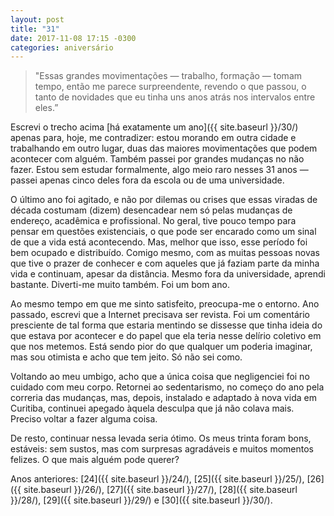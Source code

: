 ```yaml
---
layout: post
title: "31"
date: 2017-11-08 17:15 -0300
categories: aniversário
---
```

>"Essas grandes movimentações — trabalho, formação — tomam tempo, então me parece surpreendente, revendo o que passou, o tanto de novidades que eu tinha uns anos atrás nos intervalos entre eles.”

Escrevi o trecho acima [há exatamente um ano]({{ site.baseurl }}/30/) apenas para, hoje, me contradizer: estou morando em outra cidade e trabalhando em outro lugar, duas das maiores movimentações que podem acontecer com alguém. Também passei por grandes mudanças no não fazer. Estou sem estudar formalmente, algo meio raro nesses 31 anos — passei apenas cinco deles fora da escola ou de uma universidade.

O último ano foi agitado, e não por dilemas ou crises que essas viradas de década costumam (dizem) desencadear nem só pelas mudanças de endereço, acadêmica e profissional. No geral, tive pouco tempo para pensar em questões existenciais, o que pode ser encarado como um sinal de que a vida está acontecendo. Mas, melhor que isso, esse período foi bem ocupado e distribuído. Comigo mesmo, com as muitas pessoas novas que tive o prazer de conhecer e com aqueles que já faziam parte da minha vida e continuam, apesar da distância. Mesmo fora da universidade, aprendi bastante. Diverti-me muito também. Foi um bom ano.

Ao mesmo tempo em que me sinto satisfeito, preocupa-me o entorno. Ano passado, escrevi que a Internet precisava ser revista. Foi um comentário presciente de tal forma que estaria mentindo se dissesse que tinha ideia do que estava por acontecer e do papel que ela teria nesse delírio coletivo em que nos metemos. Está sendo pior do que qualquer um poderia imaginar, mas sou otimista e acho que tem jeito. Só não sei como.

Voltando ao meu umbigo, acho que a única coisa que negligenciei foi no cuidado com meu corpo. Retornei ao sedentarismo, no começo do ano pela correria das mudanças, mas, depois, instalado e adaptado à nova vida em Curitiba, continuei apegado àquela desculpa que já não colava mais. Preciso voltar a fazer alguma coisa.

De resto, continuar nessa levada seria ótimo. Os meus trinta foram bons, estáveis: sem sustos, mas com surpresas agradáveis e muitos momentos felizes. O que mais alguém pode querer?

Anos anteriores: [24]({{ site.baseurl }}/24/), [25]({{ site.baseurl }}/25/), [26]({{ site.baseurl }}/26/), [27]({{ site.baseurl }}/27/), [28]({{ site.baseurl }}/28/), [29]({{ site.baseurl }}/29/) e [30]({{ site.baseurl }}/30/).

